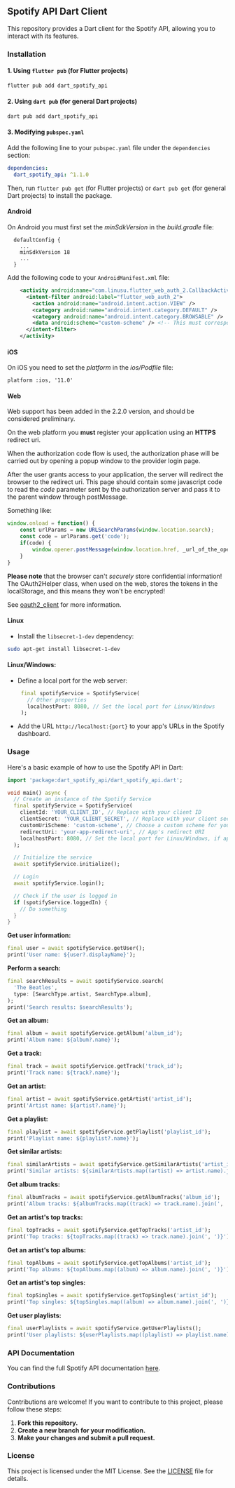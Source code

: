 ## Spotify API Dart Client

This repository provides a Dart client for the Spotify API, allowing you to interact with its features.

### Installation

#### 1. Using `flutter pub` (for Flutter projects)

```bash
flutter pub add dart_spotify_api
```

#### 2. Using `dart pub` (for general Dart projects)

```bash
dart pub add dart_spotify_api
```

#### 3. Modifying `pubspec.yaml`

Add the following line to your `pubspec.yaml` file under the `dependencies` section:

```yaml
dependencies:
  dart_spotify_api: ^1.1.0
```

Then, run `flutter pub get` (for Flutter projects) or `dart pub get` (for general Dart projects) to install the package.

#### Android

On Android you must first set the *minSdkVersion* in the *build.gradle* file:
```
  defaultConfig {
    ...
    minSdkVersion 18
    ...
  }
```

Add the following code to your `AndroidManifest.xml` file:

```xml
    <activity android:name="com.linusu.flutter_web_auth_2.CallbackActivity" android:exported="true">
      <intent-filter android:label="flutter_web_auth_2">
        <action android:name="android.intent.action.VIEW" />
        <category android:name="android.intent.category.DEFAULT" />
        <category android:name="android.intent.category.BROWSABLE" />
        <data android:scheme="custom-scheme" /> <!-- This must correspond to the custom scheme used for instantiatng the client... See below -->
      </intent-filter>
    </activity>
```

#### iOS

On iOS you need to set the *platform* in the *ios/Podfile* file:
```
platform :ios, '11.0'
```

#### Web

Web support has been added in the 2.2.0 version, and should be considered preliminary.

On the web platform you **must** register your application using an **HTTPS** redirect uri.

When the authorization code flow is used, the authorization phase will be carried out by opening a popup window to the provider login page.

After the user grants access to your application, the server will redirect the browser to the redirect uri. This page should contain some javascript code to read the _code_ parameter sent by the authorization server and pass it to the parent window through postMessage.

Something like:

```javascript
window.onload = function() {
	const urlParams = new URLSearchParams(window.location.search);
	const code = urlParams.get('code');
	if(code) {
		window.opener.postMessage(window.location.href, _url_of_the_opener_window_);
	}
}
```

**Please note** that the browser can't *securely* store confidential information! The OAuth2Helper class, when used on the web, stores the tokens in the localStorage, and this means they won't be encrypted!

See [oauth2_client](https://github.com/teranetsrl/oauth2_client/) for more information.

#### Linux

- Install the `libsecret-1-dev` dependency:
```bash
sudo apt-get install libsecret-1-dev
```

#### Linux/Windows:

   - Define a local port for the web server:

     ```dart
      final spotifyService = SpotifyService(
        // Other properties
        localhostPort: 8080, // Set the local port for Linux/Windows
      );
     ```

   - Add the URL `http://localhost:{port}` to your app's URLs in the Spotify dashboard.

### Usage

Here's a basic example of how to use the Spotify API in Dart:

```dart
import 'package:dart_spotify_api/dart_spotify_api.dart';

void main() async {
  // Create an instance of the Spotify Service
  final spotifyService = SpotifyService(
    clientId: 'YOUR_CLIENT_ID', // Replace with your client ID
    clientSecret: 'YOUR_CLIENT_SECRET', // Replace with your client secret
    customUriScheme: 'custom-scheme', // Choose a custom scheme for your app
    redirectUri: 'your-app-redirect-uri', // App's redirect URI
    localhostPort: 8080, // Set the local port for Linux/Windows, if applicable
  );

  // Initialize the service
  await spotifyService.initialize();

  // Login
  await spotifyService.login();

  // Check if the user is logged in
  if (spotifyService.loggedIn) {
    // Do something
  }
}
```

**Get user information:**

```dart
final user = await spotifyService.getUser();
print('User name: ${user?.displayName}');
```

**Perform a search:**

```dart
final searchResults = await spotifyService.search(
  'The Beatles',
  type: [SearchType.artist, SearchType.album],
);
print('Search results: $searchResults');
```

**Get an album:**

```dart
final album = await spotifyService.getAlbum('album_id');
print('Album name: ${album?.name}');
```

**Get a track:**

```dart
final track = await spotifyService.getTrack('track_id');
print('Track name: ${track?.name}');
```

**Get an artist:**

```dart
final artist = await spotifyService.getArtist('artist_id');
print('Artist name: ${artist?.name}');
```

**Get a playlist:**

```dart
final playlist = await spotifyService.getPlaylist('playlist_id');
print('Playlist name: ${playlist?.name}');
```

**Get similar artists:**

```dart
final similarArtists = await spotifyService.getSimilarArtists('artist_id');
print('Similar artists: ${similarArtists.map((artist) => artist.name).join(', ')}');
```

**Get album tracks:**

```dart
final albumTracks = await spotifyService.getAlbumTracks('album_id');
print('Album tracks: ${albumTracks.map((track) => track.name).join(', ')}');
```

**Get an artist's top tracks:**

```dart
final topTracks = await spotifyService.getTopTracks('artist_id');
print('Top tracks: ${topTracks.map((track) => track.name).join(', ')}');
```

**Get an artist's top albums:**

```dart
final topAlbums = await spotifyService.getTopAlbums('artist_id');
print('Top albums: ${topAlbums.map((album) => album.name).join(', ')}');
```

**Get an artist's top singles:**

```dart
final topSingles = await spotifyService.getTopSingles('artist_id');
print('Top singles: ${topSingles.map((album) => album.name).join(', ')}');
```

**Get user playlists:**

```dart
final userPlaylists = await spotifyService.getUserPlaylists();
print('User playlists: ${userPlaylists.map((playlist) => playlist.name).join(', ')}');
```

### API Documentation

You can find the full Spotify API documentation [here](https://developer.spotify.com/documentation/web-api/).

### Contributions

Contributions are welcome! If you want to contribute to this project, please follow these steps:

1. **Fork this repository.**
2. **Create a new branch for your modification.**
3. **Make your changes and submit a pull request.**

### License

This project is licensed under the MIT License. See the [LICENSE](LICENSE) file for details.

